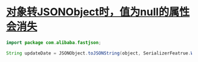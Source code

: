 # [对象转JSONObject时，值为null的属性会消失](https://www.cnblogs.com/yunque123/p/14435022.html)

```java
import package com.alibaba.fastjson;

String updateDate = JSONObject.toJSONString(object, SerializerFeatrue.WriteMapNullValue, SerializerFeatrue.WriteNullStringAsEmpty);
```

